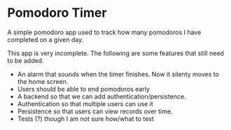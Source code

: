 # Pomodoro Timer

A simple pomodoro app used to track how many pomodoros I have completed on a given day. 

This app is very incomplete. The following are some features that still need to be added. 
* An alarm that sounds when the timer finishes. Now it silenty moves to the home screen. 
* Users should be able to end pomodoros early 
* A backend so that we can add authentication/persistence. 
* Authentication so that multiple users can use it
* Persistence so that users can view records over time. 
* Tests (?) though I am not sure how/what to test
